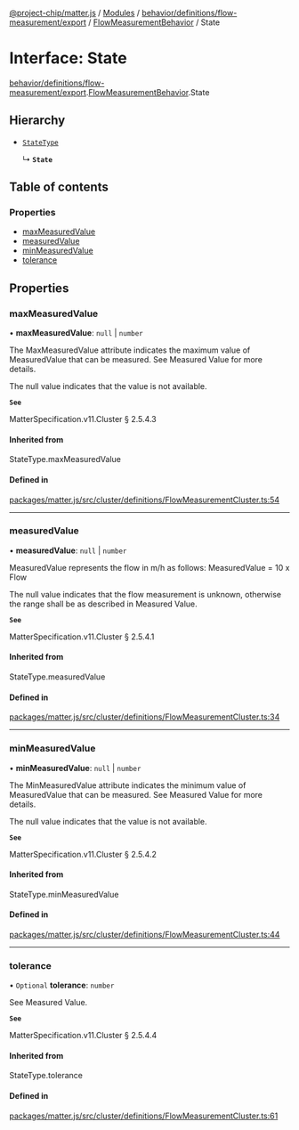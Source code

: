 [@project-chip/matter.js](../README.md) / [Modules](../modules.md) / [behavior/definitions/flow-measurement/export](../modules/behavior_definitions_flow_measurement_export.md) / [FlowMeasurementBehavior](../modules/behavior_definitions_flow_measurement_export.FlowMeasurementBehavior.md) / State

# Interface: State

[behavior/definitions/flow-measurement/export](../modules/behavior_definitions_flow_measurement_export.md).[FlowMeasurementBehavior](../modules/behavior_definitions_flow_measurement_export.FlowMeasurementBehavior.md).State

## Hierarchy

- [`StateType`](../modules/behavior_definitions_flow_measurement_export._internal_.md#statetype)

  ↳ **`State`**

## Table of contents

### Properties

- [maxMeasuredValue](behavior_definitions_flow_measurement_export.FlowMeasurementBehavior.State.md#maxmeasuredvalue)
- [measuredValue](behavior_definitions_flow_measurement_export.FlowMeasurementBehavior.State.md#measuredvalue)
- [minMeasuredValue](behavior_definitions_flow_measurement_export.FlowMeasurementBehavior.State.md#minmeasuredvalue)
- [tolerance](behavior_definitions_flow_measurement_export.FlowMeasurementBehavior.State.md#tolerance)

## Properties

### maxMeasuredValue

• **maxMeasuredValue**: ``null`` \| `number`

The MaxMeasuredValue attribute indicates the maximum value of MeasuredValue that can be measured. See
Measured Value for more details.

The null value indicates that the value is not available.

**`See`**

MatterSpecification.v11.Cluster § 2.5.4.3

#### Inherited from

StateType.maxMeasuredValue

#### Defined in

[packages/matter.js/src/cluster/definitions/FlowMeasurementCluster.ts:54](https://github.com/project-chip/matter.js/blob/5f71eedebdb9fa54338bde320c311bb359b7455d/packages/matter.js/src/cluster/definitions/FlowMeasurementCluster.ts#L54)

___

### measuredValue

• **measuredValue**: ``null`` \| `number`

MeasuredValue represents the flow in m/h as follows: MeasuredValue = 10 x Flow

The null value indicates that the flow measurement is unknown, otherwise the range shall be as described
in Measured Value.

**`See`**

MatterSpecification.v11.Cluster § 2.5.4.1

#### Inherited from

StateType.measuredValue

#### Defined in

[packages/matter.js/src/cluster/definitions/FlowMeasurementCluster.ts:34](https://github.com/project-chip/matter.js/blob/5f71eedebdb9fa54338bde320c311bb359b7455d/packages/matter.js/src/cluster/definitions/FlowMeasurementCluster.ts#L34)

___

### minMeasuredValue

• **minMeasuredValue**: ``null`` \| `number`

The MinMeasuredValue attribute indicates the minimum value of MeasuredValue that can be measured. See
Measured Value for more details.

The null value indicates that the value is not available.

**`See`**

MatterSpecification.v11.Cluster § 2.5.4.2

#### Inherited from

StateType.minMeasuredValue

#### Defined in

[packages/matter.js/src/cluster/definitions/FlowMeasurementCluster.ts:44](https://github.com/project-chip/matter.js/blob/5f71eedebdb9fa54338bde320c311bb359b7455d/packages/matter.js/src/cluster/definitions/FlowMeasurementCluster.ts#L44)

___

### tolerance

• `Optional` **tolerance**: `number`

See Measured Value.

**`See`**

MatterSpecification.v11.Cluster § 2.5.4.4

#### Inherited from

StateType.tolerance

#### Defined in

[packages/matter.js/src/cluster/definitions/FlowMeasurementCluster.ts:61](https://github.com/project-chip/matter.js/blob/5f71eedebdb9fa54338bde320c311bb359b7455d/packages/matter.js/src/cluster/definitions/FlowMeasurementCluster.ts#L61)
